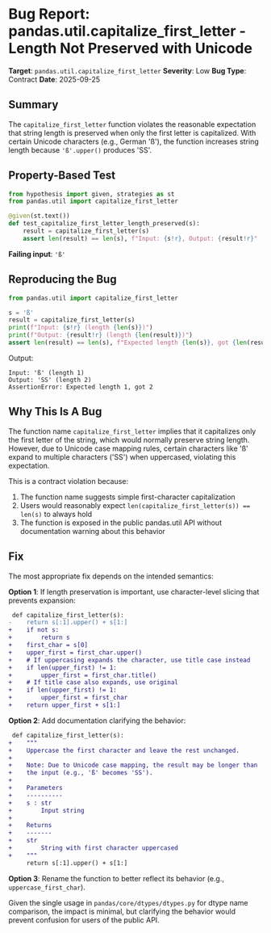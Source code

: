 # Bug Report: pandas.util.capitalize_first_letter - Length Not Preserved with Unicode

**Target**: `pandas.util.capitalize_first_letter`
**Severity**: Low
**Bug Type**: Contract
**Date**: 2025-09-25

## Summary

The `capitalize_first_letter` function violates the reasonable expectation that string length is preserved when only the first letter is capitalized. With certain Unicode characters (e.g., German 'ß'), the function increases string length because `'ß'.upper()` produces 'SS'.

## Property-Based Test

```python
from hypothesis import given, strategies as st
from pandas.util import capitalize_first_letter

@given(st.text())
def test_capitalize_first_letter_length_preserved(s):
    result = capitalize_first_letter(s)
    assert len(result) == len(s), f"Input: {s!r}, Output: {result!r}"
```

**Failing input**: `'ß'`

## Reproducing the Bug

```python
from pandas.util import capitalize_first_letter

s = 'ß'
result = capitalize_first_letter(s)
print(f"Input: {s!r} (length {len(s)})")
print(f"Output: {result!r} (length {len(result)})")
assert len(result) == len(s), f"Expected length {len(s)}, got {len(result)}"
```

Output:
```
Input: 'ß' (length 1)
Output: 'SS' (length 2)
AssertionError: Expected length 1, got 2
```

## Why This Is A Bug

The function name `capitalize_first_letter` implies that it capitalizes only the first letter of the string, which would normally preserve string length. However, due to Unicode case mapping rules, certain characters like 'ß' expand to multiple characters ('SS') when uppercased, violating this expectation.

This is a contract violation because:
1. The function name suggests simple first-character capitalization
2. Users would reasonably expect `len(capitalize_first_letter(s)) == len(s)` to always hold
3. The function is exposed in the public pandas.util API without documentation warning about this behavior

## Fix

The most appropriate fix depends on the intended semantics:

**Option 1**: If length preservation is important, use character-level slicing that prevents expansion:

```diff
 def capitalize_first_letter(s):
-    return s[:1].upper() + s[1:]
+    if not s:
+        return s
+    first_char = s[0]
+    upper_first = first_char.upper()
+    # If uppercasing expands the character, use title case instead
+    if len(upper_first) != 1:
+        upper_first = first_char.title()
+    # If title case also expands, use original
+    if len(upper_first) != 1:
+        upper_first = first_char
+    return upper_first + s[1:]
```

**Option 2**: Add documentation clarifying the behavior:

```diff
 def capitalize_first_letter(s):
+    """
+    Uppercase the first character and leave the rest unchanged.
+
+    Note: Due to Unicode case mapping, the result may be longer than
+    the input (e.g., 'ß' becomes 'SS').
+
+    Parameters
+    ----------
+    s : str
+        Input string
+
+    Returns
+    -------
+    str
+        String with first character uppercased
+    """
     return s[:1].upper() + s[1:]
```

**Option 3**: Rename the function to better reflect its behavior (e.g., `uppercase_first_char`).

Given the single usage in `pandas/core/dtypes/dtypes.py` for dtype name comparison, the impact is minimal, but clarifying the behavior would prevent confusion for users of the public API.